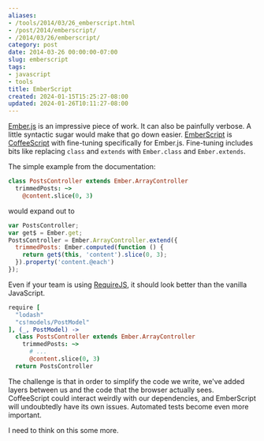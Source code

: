 ```yaml
---
aliases:
- /tools/2014/03/26_emberscript.html
- /post/2014/emberscript/
- /2014/03/26/emberscript/
category: post
date: 2014-03-26 00:00:00-07:00
slug: emberscript
tags:
- javascript
- tools
title: EmberScript
created: 2024-01-15T15:25:27-08:00
updated: 2024-01-26T10:11:27-08:00
---
```


[Ember.js](http://emberjs.com/) is an impressive piece of work. It can also be painfully  verbose. A little syntactic sugar would make that go down easier. [EmberScript](http://emberscript.com/) is [CoffeeScript](http://coffeescript.org/) with fine-tuning specifically for Ember.js. Fine-tuning includes bits like replacing `class` and `extends` with `Ember.class` and `Ember.extends`.

<!--more-->

The simple example from the documentation:

````coffeescript
class PostsController extends Ember.ArrayController
  trimmedPosts: ~>
    @content.slice(0, 3)
````

would expand out to

````javascript
var PostsController;
var get$ = Ember.get;
PostsController = Ember.ArrayController.extend({
  trimmedPosts: Ember.computed(function () {
    return get$(this, 'content').slice(0, 3);
  }).property('content.@each')
});
````

Even if your team is using [RequireJS](http://requirejs.org/), it should look better than the vanilla JavaScript.

````coffeescript
require [
  "lodash"
  "cs!models/PostModel"
], (_, PostModel) ->
  class PostsController extends Ember.ArrayController
    trimmedPosts: ~>
      # ...
      @content.slice(0, 3)
  return PostsController
````

The challenge is that in order to simplify the code we write, we've added layers between us and the code that the browser actually sees. CoffeeScript could interact weirdly with our dependencies, and EmberScript will undoubtedly have its own issues. Automated tests become even more important.

I need to think on this some more.
